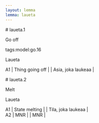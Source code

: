 ```yaml
---
layout: lemma
lemma: laueta
---
```


<div class="sense">
# <span class="sensename">laueta.1</span>

<span class="description">Go off</span>

tags:model:go.16

<span class="description">Laueta</span>

A1 | Thing going off |   | Asia, joka laukeaa |  

</div>

<div class="sense">
# <span class="sensename">laueta.2</span>

<span class="description">Melt</span>

<span class="description">Laueta</span>

A1 | State melting |   | Tila, joka laukeaa |  
A2 | MNR |   | MNR |  

</div>

